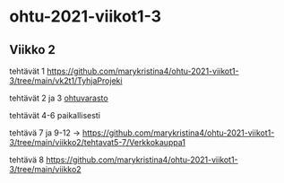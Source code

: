 # ohtu-2021-viikot1-3

## Viikko 2
tehtävät 1 https://github.com/marykristina4/ohtu-2021-viikot1-3/tree/main/vk2t1/TyhjaProjeki

tehtävät 2 ja 3 [ohtuvarasto](https://github.com/marykristina4/ohtu-2021-viikko1)

tehtävät 4-6 paikallisesti

tehtävä 7 ja 9-12 -> https://github.com/marykristina4/ohtu-2021-viikot1-3/tree/main/viikko2/tehtavat5-7/Verkkokauppa1

tehtävä 8 https://github.com/marykristina4/ohtu-2021-viikot1-3/tree/main/viikko2


